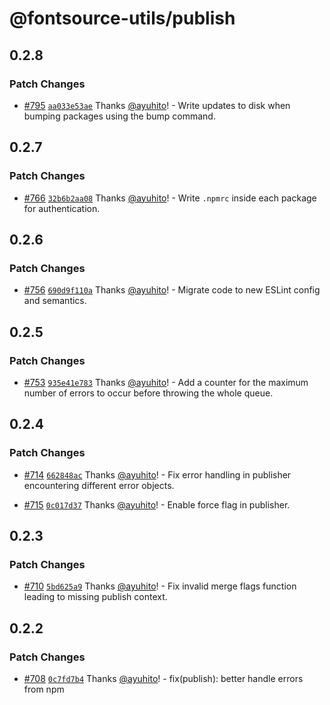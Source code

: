 # @fontsource-utils/publish

## 0.2.8

### Patch Changes

- [#795](https://github.com/fontsource/fontsource/pull/795) [`aa033e53ae`](https://github.com/fontsource/fontsource/commit/aa033e53aec2f2c3fa0d74c6344f79d5d288e429) Thanks [@ayuhito](https://github.com/ayuhito)! - Write updates to disk when bumping packages using the bump command.

## 0.2.7

### Patch Changes

- [#766](https://github.com/fontsource/fontsource/pull/766) [`32b6b2aa08`](https://github.com/fontsource/fontsource/commit/32b6b2aa0881ddc9badf5238225f47ca8f85ef18) Thanks [@ayuhito](https://github.com/ayuhito)! - Write `.npmrc` inside each package for authentication.

## 0.2.6

### Patch Changes

- [#756](https://github.com/fontsource/fontsource/pull/756) [`690d9f110a`](https://github.com/fontsource/fontsource/commit/690d9f110ad68681566314d9040b3ac17eeb99c9) Thanks [@ayuhito](https://github.com/ayuhito)! - Migrate code to new ESLint config and semantics.

## 0.2.5

### Patch Changes

- [#753](https://github.com/fontsource/fontsource/pull/753) [`935e41e783`](https://github.com/fontsource/fontsource/commit/935e41e783a1c6bc622c41d91d467f250dfe5e23) Thanks [@ayuhito](https://github.com/ayuhito)! - Add a counter for the maximum number of errors to occur before throwing the whole queue.

## 0.2.4

### Patch Changes

- [#714](https://github.com/fontsource/fontsource/pull/714) [`662848ac`](https://github.com/fontsource/fontsource/commit/662848acdca35277091fcee6a11a634487df0728) Thanks [@ayuhito](https://github.com/ayuhito)! - Fix error handling in publisher encountering different error objects.

- [#715](https://github.com/fontsource/fontsource/pull/715) [`0c017d37`](https://github.com/fontsource/fontsource/commit/0c017d378fdb35eb46e467017ae0d7baee2422ff) Thanks [@ayuhito](https://github.com/ayuhito)! - Enable force flag in publisher.

## 0.2.3

### Patch Changes

- [#710](https://github.com/fontsource/fontsource/pull/710) [`5bd625a9`](https://github.com/fontsource/fontsource/commit/5bd625a99daefc6af88eeb5e2d5cd81b9cee144a) Thanks [@ayuhito](https://github.com/ayuhito)! - Fix invalid merge flags function leading to missing publish context.

## 0.2.2

### Patch Changes

- [#708](https://github.com/fontsource/fontsource/pull/708) [`0c7fd7b4`](https://github.com/fontsource/fontsource/commit/0c7fd7b4d688c079cc1ffeccc6ab797a95f69f68) Thanks [@ayuhito](https://github.com/ayuhito)! - fix(publish): better handle errors from npm
